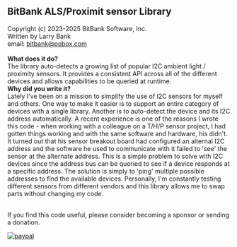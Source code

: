 BitBank ALS/Proximit sensor Library<br>
----------------------------------------------------
Copyright (c) 2023-2025 BitBank Software, Inc.<br>
Written by Larry Bank<br>
email: bitbank@pobox.com<br>
<br>
<b>What does it do?</b><br>
The library auto-detects a growing list of popular I2C ambient light / proximity sensors. It provides a consistent API across all of the different devices and allows capabilities to be queried at runtime.<br>
<b>Why did you write it?</b><br>
Lately I've been on a mission to simplify the use of I2C sensors for myself and others. One way to make it easier is to support an entire category of devices with a single library. Another is to auto-detect the device and its I2C address automatically. A recent experience is one of the reasons I wrote this code - when working with a colleague on a T/H/P sensor project, I had gotten things working and with the same software and hardware, his didn't. It turned out that his sensor breakout board had configured an alternal I2C address and the software he used to communicate with it failed to 'see' the sensor at the alternate address. This is a simple problem to solve with I2C devices since the address bus can be queried to see if a device responds at a specific address. The solution is simply to 'ping' multiple possible addresses to find the available devices. Personally, I'm constantly testing different sensors from different vendors and this library allows me to swap parts without changing my code.<br>
<br>


If you find this code useful, please consider becoming a sponsor or sending a donation.

[![paypal](https://www.paypalobjects.com/en_US/i/btn/btn_donateCC_LG.gif)](https://www.paypal.com/cgi-bin/webscr?cmd=_s-xclick&hosted_button_id=SR4F44J2UR8S4)


